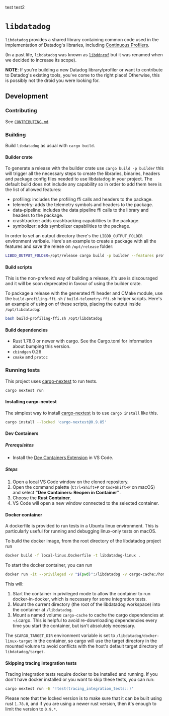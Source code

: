 test
test2

# `libdatadog`

`libdatadog` provides a shared library containing common code used in the implementation of Datadog's libraries,
including [Continuous Profilers](https://docs.datadoghq.com/tracing/profiler/).

(In a past life, `libdatadog` was known as [`libddprof`](https://github.com/DataDog/libddprof) but it was renamed when
we decided to increase its scope).

**NOTE**: If you're building a new Datadog library/profiler or want to contribute to Datadog's existing tools, you've come to the
right place!
Otherwise, this is possibly not the droid you were looking for.

## Development

### Contributing

See [`CONTRIBUTING.md`](CONTRIBUTING.md).

### Building

Build `libdatadog` as usual with `cargo build`.

#### Builder crate
To generate a release with the builder crate use `cargo build -p builder` this will trigger all the necessary steps to
create the libraries, binaries, headers and package config files needed to use libdatadog in your project. The default
build does not include any capability so in order to add them here is the list of allowed features:
- profiling: includes the profiling ffi calls and headers to the package.
- telemetry: adds the telemetry symbols and headers to the package.
- data-pipeline: includes the data pipeline ffi calls to the library and headers to the package.
- crashtracker: adds crashtracking capabilities to the package.
- symbolizer: adds symbolizer capabilities to the package.

In order to set an output directory there's the `LIBDD_OUTPUT_FOLDER` environment varibale. Here's an example to create
a package with all the features and save the relese on `/opt/release` folder:
```bash
LIBDD_OUTPUT_FOLDER=/opt/release cargo build -p builder --features profiling,telemetry,data-pipeline,crashtracker,symbolizer
```

#### Build scripts
This is the non-prefered way of building a release, it's use is discouraged and it will be soon deprecated in favour of
using the builder crate.

To package a release with the generated ffi header and CMake module, use the `build-profiling-ffi.sh` / `build-telemetry-ffi.sh` helper scripts.
Here's an example of using on of these scripts, placing the output inside `/opt/libdatadog`:

```bash
bash build-profiling-ffi.sh /opt/libdatadog
```

#### Build dependencies

- Rust 1.78.0 or newer with cargo. See the Cargo.toml for information about bumping this version.
- `cbindgen` 0.26
- `cmake` and `protoc`

### Running tests

This project uses [cargo-nextest][nt] to run tests.

```bash
cargo nextest run
```

#### Installing cargo-nextest

The simplest way to install [cargo-nextest][nt] is to use `cargo install` like this.

```bash
cargo install --locked 'cargo-nextest@0.9.85'
```

#### Dev Containers

##### Prerequisites

- Install the [Dev Containers Extension](https://marketplace.visualstudio.com/items?itemName=ms-vscode-remote.remote-containers) in VS Code.

##### Steps

1. Open a local VS Code window on the cloned repository.
2. Open the command palette (`Ctrl+Shift+P` or `Cmd+Shift+P` on macOS) and select **"Dev Containers: Reopen in Container"**.
3. Choose the **Rust Container**.
4. VS Code will open a new window connected to the selected container.

#### Docker container
A dockerfile is provided to run tests in a Ubuntu linux environment. This is particularly useful for running and debugging linux-only tests on macOS.

To build the docker image, from the root directory of the libdatadog project run
```bash
docker build -f local-linux.Dockerfile -t libdatadog-linux .
```

To start the docker container, you can run
```bash
docker run -it --privileged -v "$(pwd)":/libdatadog -v cargo-cache:/home/user/.cargo libdatadog-linux
```

This will:
1. Start the container in privileged mode to allow the container to run docker-in-docker, which is necessary for some integration tests.
1. Mount the current directory (the root of the libdatadog workspace) into the container at `/libdatadog`.
1. Mount a named volume `cargo-cache` to cache the cargo dependencies at ~/.cargo. This is helpful to avoid re-downloading dependencies every time you start the container, but isn't absolutely necessary.

The `$CARGO_TARGET_DIR` environment variable is set to `/libdatadog/docker-linux-target` in the container, so cargo will use the target directory in the mounted volume to avoid conflicts with the host's default target directory of `libdatadog/target`.

#### Skipping tracing integration tests

Tracing integration tests require docker to be installed and running. If you don't have docker installed or you want to skip these tests, you can run:

```bash
cargo nextest run -E '!test(tracing_integration_tests::)'
```

Please note that the locked version is to make sure that it can be built using rust `1.78.0`, and if you are using a newer rust version, then it's enough to limit the version to `0.9.*`.

[nt]: https://nexte.st/
